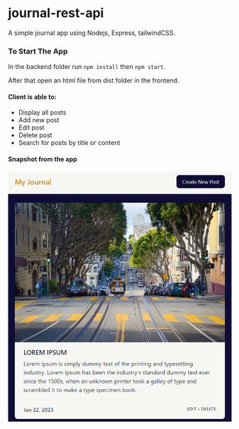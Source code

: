 # journal-rest-api

A simple journal app using Nodejs, Express, tailwindCSS.

### To Start The App

In the backend folder run `npm install` then `npm start`.

After that open an html file from dist folder in the frontend.

#### Client is able to:

- Display all posts
- Add new post
- Edit post
- Delete post
- Search for posts by title or content

#### Snapshot from the app

![Snapshot](./snapshot.png)
